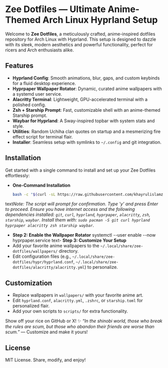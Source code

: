 # Zee Dotfiles — Ultimate Anime-Themed Arch Linux Hyprland Setup

Welcome to **Zee Dotfiles**, a meticulously crafted, anime-inspired dotfiles repository for Arch Linux with Hyprland. This setup is designed to dazzle with its sleek, modern aesthetics and powerful functionality, perfect for ricers and Arch enthusiasts alike.

## Features
- **Hyprland Config**: Smooth animations, blur, gaps, and custom keybinds for a fluid desktop experience.
- **Hyprpaper Wallpaper Rotator**: Dynamic, curated anime wallpapers with a systemd user service.
- **Alacritty Terminal**: Lightweight, GPU-accelerated terminal with a polished config.
- **Zsh + Starship Prompt**: Fast, customizable shell with an anime-themed Starship prompt.
- **Waybar for Hyprland**: A Sway-inspired topbar with system stats and style.
- **Utilities**: Random Uchiha clan quotes on startup and a mesmerizing fire effect script for terminal flair.
- **Installer**: Seamless setup with symlinks to `~/.config` and git integration.

## Installation
Get started with a single command to install and set up your Zee Dotfiles effortlessly:

- **One-Command Installation**
  ```bash
  bash -c "$(curl -sL https://raw.githubusercontent.com/khayrulislamzeehad-rgb/zee-dotfiles/main/install.sh)" && cd ~/.local/share/zee-dotfiles && ./install.sh


text*Note: The script will prompt for confirmation. Type 'y' and press Enter to proceed. Ensure you have internet access and the following dependencies installed: `git`, `curl`, `hyprland`, `hyprpaper`, `alacritty`, `zsh`, `starship`, `waybar`. Install them with: `sudo pacman -S git curl hyprland hyprpaper alacritty zsh starship waybar`.*

- **Step 2: Enable the Wallpaper Rotator**
systemctl --user enable --now hyprpaper.service
text- **Step 3: Customize Your Setup**
- Add your favorite anime wallpapers to the `~/.local/share/zee-dotfiles/wallpapers/` directory.
- Edit configuration files (e.g., `~/.local/share/zee-dotfiles/hypr/hyprland.conf`, `~/.local/share/zee-dotfiles/alacritty/alacritty.yml`) to personalize.

## Customization
- Replace wallpapers in `wallpapers/` with your favorite anime art.
- Edit `hyprland.conf`, `alacritty.yml`, `.zshrc`, or `starship.toml` for personalized flair.
- Add your own scripts to `scripts/` for extra functionality.

Show off your rice on GitHub or X! ✨ *“In the shinobi world, those who break the rules are scum, but those who abandon their friends are worse than scum.”* — Customize and make it yours!

## License
MIT License. Share, modify, and enjoy!
